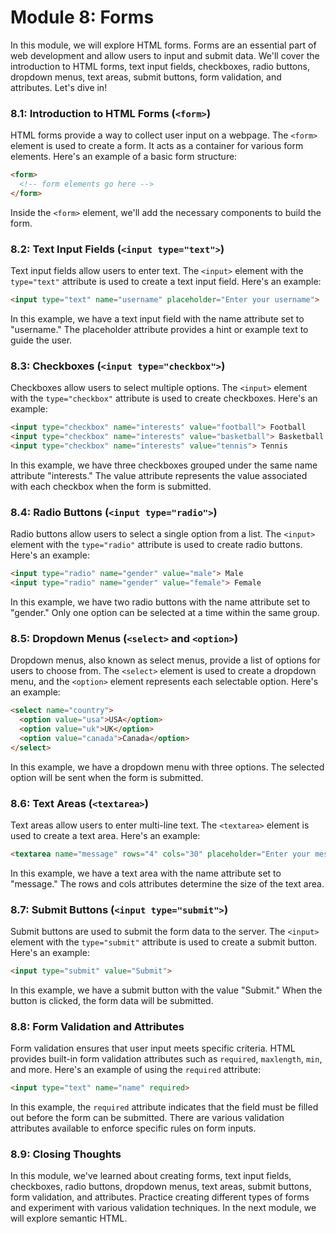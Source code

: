# Module 8: Forms

In this module, we will explore HTML forms. Forms are an essential part of web development and allow users to input and submit data. We'll cover the introduction to HTML forms, text input fields, checkboxes, radio buttons, dropdown menus, text areas, submit buttons, form validation, and attributes. Let's dive in!

### 8.1: Introduction to HTML Forms (`<form>`)
HTML forms provide a way to collect user input on a webpage. The `<form>` element is used to create a form. It acts as a container for various form elements. Here's an example of a basic form structure:

```html
<form>
  <!-- form elements go here -->
</form>
```

Inside the `<form>` element, we'll add the necessary components to build the form.

### 8.2: Text Input Fields (`<input type="text">`)
Text input fields allow users to enter text. The `<input>` element with the `type="text"` attribute is used to create a text input field. Here's an example:

```html
<input type="text" name="username" placeholder="Enter your username">
```

In this example, we have a text input field with the name attribute set to "username." The placeholder attribute provides a hint or example text to guide the user.

### 8.3: Checkboxes (`<input type="checkbox">`)
Checkboxes allow users to select multiple options. The `<input>` element with the `type="checkbox"` attribute is used to create checkboxes. Here's an example:

```html
<input type="checkbox" name="interests" value="football"> Football
<input type="checkbox" name="interests" value="basketball"> Basketball
<input type="checkbox" name="interests" value="tennis"> Tennis
```

In this example, we have three checkboxes grouped under the same name attribute "interests." The value attribute represents the value associated with each checkbox when the form is submitted.

### 8.4: Radio Buttons (`<input type="radio">`)
Radio buttons allow users to select a single option from a list. The `<input>` element with the `type="radio"` attribute is used to create radio buttons. Here's an example:

```html
<input type="radio" name="gender" value="male"> Male
<input type="radio" name="gender" value="female"> Female
```

In this example, we have two radio buttons with the name attribute set to "gender." Only one option can be selected at a time within the same group.

### 8.5: Dropdown Menus (`<select>` and `<option>`)
Dropdown menus, also known as select menus, provide a list of options for users to choose from. The `<select>` element is used to create a dropdown menu, and the `<option>` element represents each selectable option. Here's an example:

```html
<select name="country">
  <option value="usa">USA</option>
  <option value="uk">UK</option>
  <option value="canada">Canada</option>
</select>
```

In this example, we have a dropdown menu with three options. The selected option will be sent when the form is submitted.

### 8.6: Text Areas (`<textarea>`)
Text areas allow users to enter multi-line text. The `<textarea>` element is used to create a text area. Here's an example:

```html
<textarea name="message" rows="4" cols="30" placeholder="Enter your message"></textarea>
```

In this example, we have a text area with the name attribute set to "message." The rows and cols attributes determine the size of the text area.

### 8.7: Submit Buttons (`<input type="submit">`)
Submit buttons are used to submit the form data to the server. The `<input>` element with the `type="submit"` attribute is used to create a submit button. Here's an example:

```html
<input type="submit" value="Submit">
```

In this example, we have a submit button with the value "Submit." When the button is clicked, the form data will be submitted.

### 8.8: Form Validation and Attributes
Form validation ensures that user input meets specific criteria. HTML provides built-in form validation attributes such as `required`, `maxlength`, `min`, and more. Here's an example of using the `required` attribute:

```html
<input type="text" name="name" required>
```

In this example, the `required` attribute indicates that the field must be filled out before the form can be submitted. There are various validation attributes available to enforce specific rules on form inputs.

### 8.9: Closing Thoughts
In this module, we've learned about creating forms, text input fields, checkboxes, radio buttons, dropdown menus, text areas, submit buttons, form validation, and attributes. Practice creating different types of forms and experiment with various validation techniques. 
In the next module, we will explore semantic HTML.
